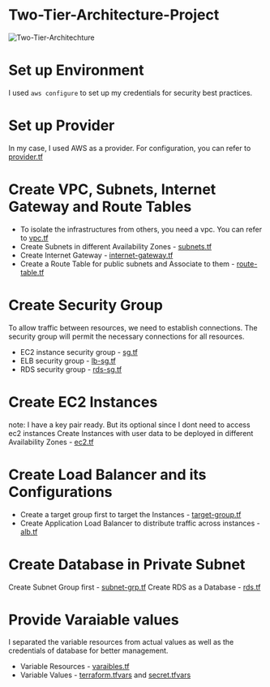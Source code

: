 # Two-Tier-Architecture-Project

![Two-Tier-Architechture](https://github.com/user-attachments/assets/0594f027-f25e-4803-b554-298c40721f6b)

# Set up Environment
I used `aws configure` to set up my credentials for security best practices. 

# Set up Provider
In my case, I used AWS as a provider. For configuration, you can refer to [provider.tf](https://github.com/Itsmejerryy/Two-Tier-Architecture/blob/main/providers.tf)

# Create VPC, Subnets, Internet Gateway and Route Tables
- To isolate the infrastructures from others, you need a vpc. You can refer to [vpc.tf](https://github.com/Itsmejerryy/Two-Tier-Architecture/blob/main/vpc.tf)
- Create Subnets in different Availability Zones - [subnets.tf](https://github.com/Itsmejerryy/Two-Tier-Architecture/blob/main/subnets.tf)
- Create Internet Gateway - [internet-gateway.tf](https://github.com/Itsmejerryy/Two-Tier-Architecture/blob/main/internet-gateway.tf)
- Create a Route Table for public subnets and Associate to them - [route-table.tf](https://github.com/Itsmejerryy/Two-Tier-Architecture/blob/main/route-table.tf)

# Create Security Group
To allow traffic between resources, we need to establish connections. The security group will permit the necessary connections for all resources.
- EC2 instance security group - [sg.tf](https://github.com/Itsmejerryy/Two-Tier-Architecture/blob/main/sg.tf)
- ELB security group - [lb-sg.tf](https://github.com/Itsmejerryy/Two-Tier-Architecture/blob/main/lb-sg.tf)
- RDS security group - [rds-sg.tf](https://github.com/Itsmejerryy/Two-Tier-Architecture/blob/main/rds-sg.tf)

# Create EC2 Instances
note: I have a key pair ready. But its optional since I dont need to access ec2 instances
Create Instances with user data to be deployed in different Availability Zones - [ec2.tf](https://github.com/Itsmejerryy/Two-Tier-Architecture/blob/main/ec2.tf)

# Create Load Balancer and its Configurations
- Create a target group first to target the Instances - [target-group.tf](https://github.com/Itsmejerryy/Two-Tier-Architecture/blob/main/target-group.tf)
- Create Application Load Balancer to distribute traffic across instances - [alb.tf](https://github.com/Itsmejerryy/Two-Tier-Architecture/blob/main/alb.tf)

# Create Database in Private Subnet
Create Subnet Group first - [subnet-grp.tf](https://github.com/Itsmejerryy/Two-Tier-Architecture/blob/main/subnet-grp.tf)
Create RDS as a Database - [rds.tf](https://github.com/Itsmejerryy/Two-Tier-Architecture/blob/main/rds.tf)

# Provide Varaiable values
I separated the variable resources from actual values as well as the credentials of database for better management.
- Variable Resources - [varaibles.tf](https://github.com/Itsmejerryy/Two-Tier-Architecture/blob/main/varaibles.tf)
- Variable Values - [terraform.tfvars](https://github.com/Itsmejerryy/Two-Tier-Architecture/blob/main/terraform.tfvars) and [secret.tfvars](https://github.com/Itsmejerryy/Two-Tier-Architecture/blob/main/secret.tfvars)





